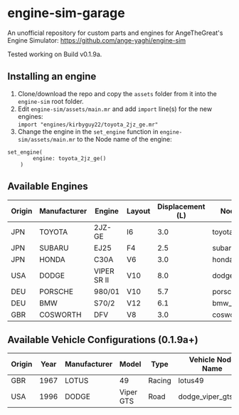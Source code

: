 # engine-sim-garage
 An unofficial repository for custom parts and engines for AngeTheGreat's Engine Simulator: https://github.com/ange-yaghi/engine-sim

Tested working on Build v0.1.9a.

## Installing an engine
1. Clone/download the repo and copy the `assets` folder from it into the `engine-sim` root folder.
2. Edit `engine-sim/assets/main.mr` and add `import` line(s) for the new engines:  
`import "engines/kirbyguy22/toyota_2jz_ge.mr"`
3. Change the engine in the `set_engine` function in `engine-sim/assets/main.mr` to the Node name of the engine:  
```
set_engine(
        engine: toyota_2jz_ge()
    )
```

## Available Engines
| Origin | Manufacturer | Engine | Layout | Displacement (L) | Node Name | Author |
| --- | ------------ | ------ | ------ | ---------------- | ---------- | ------ |
| JPN | TOYOTA | 2JZ-GE | I6 | 3.0 | toyota_2jz_ge | kirbyguy22 |
| JPN | SUBARU | EJ25 | F4 | 2.5 | subaru_ej25 | kirbyguy22 |
| JPN | HONDA | C30A | V6 | 3.0 | honda_c30a | kirbyguy22 |
| USA | DODGE | VIPER SR II | V10 | 8.0 | dodge_viper_srii | kirbyguy22 |
| DEU | PORSCHE | 980/01 | V10 | 5.7 | porsche_980_01 | kirbyguy22 |
| DEU | BMW | S70/2 | V12 | 6.1 | bmw_s70_2 | kirbyguy22 |
| GBR | COSWORTH | DFV | V8 | 3.0 | cosworth_dfv | kirbyguy22 |

## Available Vehicle Configurations (0.1.9a+)
| Origin | Year |  Manufacturer | Model | Type | Vehicle Node Name | Transmission Node Name | Author |
| --- | ---- | ------------ | ------ | ------ | ---------------- | ---------- | ------ |
| GBR | 1967 | LOTUS | 49 | Racing | lotus49 | lotus49_transmission | kirbyguy22 |
| USA | 1996 | DODGE | Viper GTS | Road | dodge_viper_gts_srii | dodge_viper_srii_transmission | kirbyguy22 |
